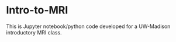 # Intro-to-MRI
This is Jupyter notebook/python code developed for a UW-Madison introductory MRI class. 
